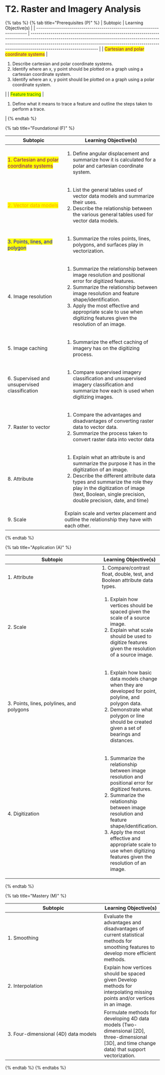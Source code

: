# T2. Raster and Imagery Analysis

{% tabs %}
{% tab title="Prerequisites (P)" %}
| Subtopic                                                                  | Learning Objective(s)                                                                                                                                                                                                                                                        |
| ------------------------------------------------------------------------- | ---------------------------------------------------------------------------------------------------------------------------------------------------------------------------------------------------------------------------------------------------------------------------- |
| <mark style="color:purple;">Cartesian and polar coordinate systems</mark> | <ol><li>Describe cartesian and polar coordinate systems.</li><li>Identify where an x, y point should be plotted on a graph using a cartesian coordinate system.</li><li>Identify where an x, y point should be plotted on a graph using a polar coordinate system.</li></ol> |
| <mark style="color:green;">Feature tracing</mark>                         | <ol><li>Define what it means to trace a feature and outline the steps taken to perform a trace.</li></ol>                                                                                                                                                                    |
{% endtab %}

{% tab title="Foundational (F)" %}
<table><thead><tr><th width="249">Subtopic</th><th width="447">Learning Objective(s)</th></tr></thead><tbody><tr><td><mark style="color:purple;">1. Cartesian and polar coordinate systems</mark></td><td><ol><li>Define angular displacement and summarize how it is calculated for a polar and cartesian coordinate system.</li></ol></td></tr><tr><td><mark style="color:orange;">2. Vector data models</mark></td><td><ol><li>List the general tables used of vector data models and summarize their uses.</li><li>Describe the relationship between the various general tables used for vector data models.</li></ol></td></tr><tr><td><mark style="color:blue;">3. Points, lines, and polygon</mark></td><td><ol><li>Summarize the roles points, lines, polygons, and surfaces play in vectorization.</li></ol></td></tr><tr><td>4. Image resolution</td><td><ol><li>Summarize the relationship between image resolution and positional error for digitized features. </li><li>Summarize the relationship between image resolution and feature shape/identification. </li><li>Apply the most effective and appropriate scale to use when digitizing features given the resolution of an image.</li></ol></td></tr><tr><td>5. Image caching</td><td><ol><li>Summarize the effect caching of imagery has on the digitizing process.</li></ol></td></tr><tr><td>6. Supervised and unsupervised classification</td><td><ol><li>Compare supervised imagery classification and unsupervised imagery classification and summarize how each is used when digitizing images.</li></ol></td></tr><tr><td>7. Raster to vector</td><td><ol><li>Compare the advantages and disadvantages of converting raster data to vector data. </li><li>Summarize the process taken to convert raster data into vector data</li></ol></td></tr><tr><td>8. Attribute</td><td><ol><li>Explain what an attribute is and summarize the purpose it has in the digitization of an image. </li><li>Describe the different attribute data types and summarize the role they play in the digitization of image (text, Boolean, single precision, double precision, date, and time)</li></ol></td></tr><tr><td>9. Scale</td><td>Explain scale and vertex placement and outline the relationship they have with each other.</td></tr></tbody></table>
{% endtab %}

{% tab title="Application (A)" %}


<table><thead><tr><th width="298">Subtopic</th><th>Learning Objective(s)</th></tr></thead><tbody><tr><td>1. Attribute</td><td>1. Compare/contrast float, double, test, and Boolean attribute data types.</td></tr><tr><td>2. Scale</td><td><ol><li>Explain how vertices should be spaced given the scale of a source image. </li><li>Explain what scale should be used to digitize features given the resolution of a source image.</li></ol></td></tr><tr><td>3. Points, lines, polylines, and polygons</td><td><ol><li>Explain how basic data models change when they are developed for point, polyline, and polygon data. </li><li>Demonstrate what polygon or line should be created given a set of bearings and distances.</li></ol></td></tr><tr><td>4. Digitization</td><td><ol><li>Summarize the relationship between image resolution and positional error for digitized features. </li><li>Summarize the relationship between image resolution and feature shape/identification. </li><li>Apply the most effective and appropriate scale to use when digitizing features given the resolution of an image.</li></ol></td></tr></tbody></table>
{% endtab %}

{% tab title="Mastery (M)" %}


<table><thead><tr><th width="298">Subtopic</th><th>Learning Objective(s)</th></tr></thead><tbody><tr><td>1. Smoothing</td><td>Evaluate the advantages and disadvantages of current statistical methods for smoothing features to develop more efficient methods.</td></tr><tr><td>2. Interpolation</td><td>Explain how vertices should be spaced given Develop methods for interpolating missing points and/or vertices in an image.</td></tr><tr><td>3. Four-dimensional (4D) data models</td><td>Formulate methods for developing 4D data models (Two-dimensional [2D], three-dimensional [3D], and time change data) that support vectorization.</td></tr></tbody></table>
{% endtab %}
{% endtabs %}



